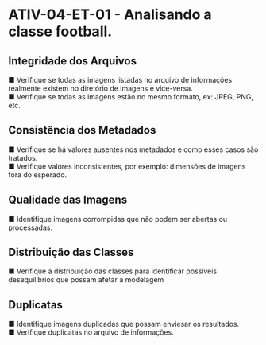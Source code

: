 # ATIV-04-ET-01 - Analisando a classe football.

## Integridade dos Arquivos
■ Verifique se todas as imagens listadas no arquivo de informações realmente existem no diretório de imagens e vice-versa.<br>
■ Verifique se todas as imagens estão no mesmo formato, ex: JPEG, PNG, etc.

## Consistência dos Metadados
■ Verifique se há valores ausentes nos metadados e como esses casos são tratados.<br>
■ Verifique valores inconsistentes, por exemplo: dimensões de imagens fora do esperado.

## Qualidade das Imagens
■ Identifique imagens corrompidas que não podem ser abertas ou processadas.

## Distribuição das Classes
■ Verifique a distribuição das classes para identificar possíveis desequilíbrios que possam afetar a modelagem

## Duplicatas
■ Identifique imagens duplicadas que possam enviesar os resultados.<br>
■ Verifique duplicatas no arquivo de informações.
